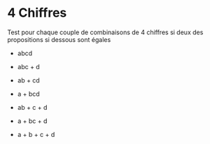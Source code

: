 # 4 Chiffres
Test pour chaque couple de combinaisons de 4 chiffres si deux des propositions si dessous sont égales

- abcd

- abc + d

- ab + cd

- a + bcd

- ab + c + d

- a + bc + d

- a + b + c + d
